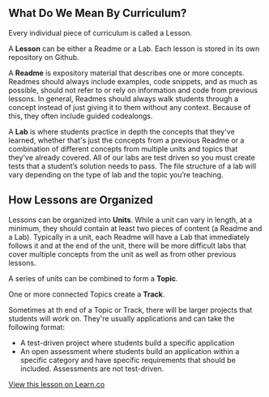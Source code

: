 ## What Do We Mean By Curriculum? 

Every individual piece of curriculum is called a Lesson. 

A **Lesson** can be either a Readme or a Lab. Each lesson is stored in its own repository on Github. 

A **Readme** is expository material that describes one or more concepts. Readmes should always include examples, code snippets, and as much as possible, should not refer to or rely on information and code from previous lessons. In general, Readmes should always walk students through a concept instead of just giving it to them without any context. Because of this, they often include guided codealongs. 

A **Lab** is where students practice in depth the concepts that they've learned, whether that's just the concepts from a previous Readme or a combination of different concepts from multiple units and topics that they've already covered. All of our labs are test driven so you must create tests that a student’s solution needs to pass. The file structure of a lab will vary depending on the type of lab and the topic you’re teaching.

## How Lessons are Organized

Lessons can be organized into **Units**. While a unit can vary in length, at a minimum, they should contain at least two pieces of content (a Readme and a Lab). Typically in a unit, each Readme will have a Lab that immediately follows it and at the end of the unit, there will be more difficult labs that cover multiple concepts from the unit as well as from other previous lessons. 

A series of units can be combined to form a **Topic**. 

One or more connected Topics create a **Track**.

Sometimes at th end of a Topic or Track, there will be larger projects that students will work on. They're usually applications and can take the following format:
- A test-driven project where students build a specific application 
- An open assessment where students build an application within a specific category and have specific requirements that should be included.   Assessments are not test-driven. 

<a href='https://learn.co/lessons/what-do-we-mean-by-curriculum' data-visibility='hidden'>View this lesson on Learn.co</a>
